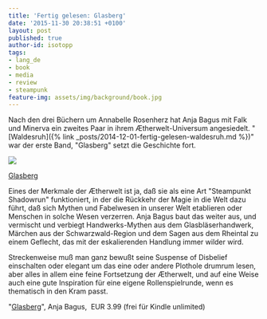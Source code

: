 ```yaml
---
title: 'Fertig gelesen: Glasberg'
date: '2015-11-30 20:38:51 +0100'
layout: post
published: true
author-id: isotopp
tags:
- lang_de
- book
- media
- review
- steampunk
feature-img: assets/img/background/book.jpg
---
```

Nach den drei Büchern um Annabelle Rosenherz hat Anja Bagus mit Falk und Minerva ein zweites Paar in ihrem Ætherwelt-Universum angesiedelt. "[Waldesruh]({% link _posts/2014-12-01-fertig-gelesen-waldesruh.md %})" war der erste Band, "Glasberg" setzt die Geschichte fort.

[![](/uploads/2015/11/glasberg.jpg)](https://www.amazon.de/dp/B00X3LK2JW)

[Glasberg](https://www.amazon.de/dp/B00X3LK2JW)

Eines der Merkmale der Ætherwelt ist ja, daß sie als eine Art "Steampunkt Shadowrun" funktioniert, in der die Rückkehr der Magie in die Welt dazu führt, daß sich Mythen und Fabelwesen in unserer Welt etablieren oder Menschen in solche Wesen verzerren. Anja Bagus baut das weiter aus, und vermischt und verbiegt Handwerks-Mythen aus dem Glasbläserhandwerk, Märchen aus der Schwarzwald-Region und dem Sagen aus dem Rheintal zu einem Geflecht, das mit der eskalierenden Handlung immer wilder wird.

Streckenweise muß man ganz bewußt seine Suspense of Disbelief einschalten oder elegant um das eine oder andere Plothole drumrum lesen, aber alles in allem eine feine Fortsetzung der Ætherwelt, und auf eine Weise auch eine gute Inspiration für eine eigene Rollenspielrunde, wenn es thematisch in den Kram passt.

"[Glasberg](https://www.amazon.de/dp/B00X3LK2JW)", Anja Bagus,  EUR 3.99 (frei für Kindle unlimited)
